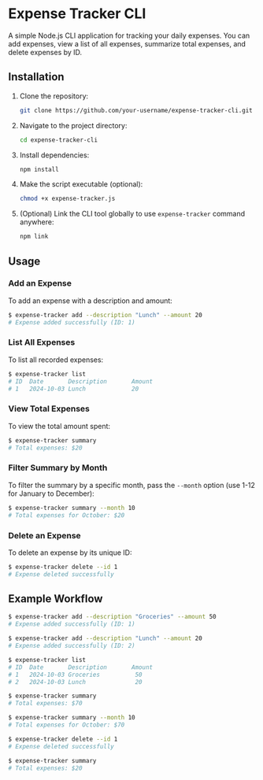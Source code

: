 # Expense Tracker CLI

A simple Node.js CLI application for tracking your daily expenses. You can add expenses, view a list of all expenses, summarize total expenses, and delete expenses by ID.

## Installation

1. Clone the repository:

   ```bash
   git clone https://github.com/your-username/expense-tracker-cli.git
   ```

2. Navigate to the project directory:

   ```bash
   cd expense-tracker-cli
   ```

3. Install dependencies:

   ```bash
   npm install
   ```

4. Make the script executable (optional):

   ```bash
   chmod +x expense-tracker.js
   ```

5. (Optional) Link the CLI tool globally to use `expense-tracker` command anywhere:
   ```bash
   npm link
   ```

## Usage

### Add an Expense

To add an expense with a description and amount:

```bash
$ expense-tracker add --description "Lunch" --amount 20
# Expense added successfully (ID: 1)
```

### List All Expenses

To list all recorded expenses:

```bash
$ expense-tracker list
# ID  Date       Description       Amount
# 1   2024-10-03 Lunch             20
```

### View Total Expenses

To view the total amount spent:

```bash
$ expense-tracker summary
# Total expenses: $20
```

### Filter Summary by Month

To filter the summary by a specific month, pass the `--month` option (use 1-12 for January to December):

```bash
$ expense-tracker summary --month 10
# Total expenses for October: $20
```

### Delete an Expense

To delete an expense by its unique ID:

```bash
$ expense-tracker delete --id 1
# Expense deleted successfully
```

## Example Workflow

```bash
$ expense-tracker add --description "Groceries" --amount 50
# Expense added successfully (ID: 1)

$ expense-tracker add --description "Lunch" --amount 20
# Expense added successfully (ID: 2)

$ expense-tracker list
# ID  Date       Description       Amount
# 1   2024-10-03 Groceries          50
# 2   2024-10-03 Lunch              20

$ expense-tracker summary
# Total expenses: $70

$ expense-tracker summary --month 10
# Total expenses for October: $70

$ expense-tracker delete --id 1
# Expense deleted successfully

$ expense-tracker summary
# Total expenses: $20
```
